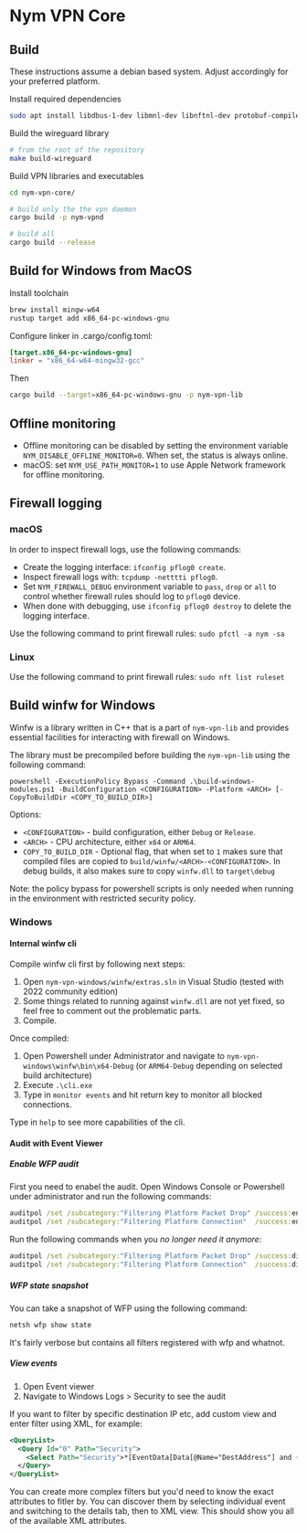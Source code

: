 # Nym VPN Core

## Build

These instructions assume a debian based system. Adjust accordingly for your
preferred platform.

Install required dependencies
```sh
sudo apt install libdbus-1-dev libmnl-dev libnftnl-dev protobuf-compiler
```


Build the wireguard library

```sh
# from the root of the repository
make build-wireguard
```

Build VPN libraries and executables

```sh
cd nym-vpn-core/

# build only the the vpn daemon
cargo build -p nym-vpnd

# build all 
cargo build --release
```

## Build for Windows from MacOS

Install toolchain
```sh
brew install mingw-w64
rustup target add x86_64-pc-windows-gnu
```

Configure linker in .cargo/config.toml:
```toml
[target.x86_64-pc-windows-gnu]
linker = "x86_64-w64-mingw32-gcc"
```

Then
```sh
cargo build --target=x86_64-pc-windows-gnu -p nym-vpn-lib
```

## Offline monitoring

- Offline monitoring can be disabled by setting the environment variable `NYM_DISABLE_OFFLINE_MONITOR=0`. When set, the status is always online.
- macOS: set `NYM_USE_PATH_MONITOR=1` to use Apple Network framework for offline monitoring.

## Firewall logging

### macOS

In order to inspect firewall logs, use the following commands:

- Create the logging interface: `ifconfig pflog0 create`.
- Inspect firewall logs with: `tcpdump -netttti pflog0`.
- Set `NYM_FIREWALL_DEBUG` environment variable to `pass`, `drop` or `all` to control whether firewall rules should log to `pflog0` device.
- When done with debugging, use `ifconfig pflog0 destroy` to delete the logging interface.

Use the following command to print firewall rules: `sudo pfctl -a nym -sa`


### Linux

Use the following command to print firewall rules: `sudo nft list ruleset`

## Build winfw for Windows

Winfw is a library written in C++ that is a part of `nym-vpn-lib` and provides essential facilities for interacting with firewall on Windows.

The library must be precompiled before building the `nym-vpn-lib` using the following command:

```
powershell -ExecutionPolicy Bypass -Command .\build-windows-modules.ps1 -BuildConfiguration <CONFIGURATION> -Platform <ARCH> [-CopyToBuildDir <COPY_TO_BUILD_DIR>]
```

Options:
- `<CONFIGURATION>` - build configuration, either `Debug` or `Release`.
- `<ARCH>` - CPU architecture, either `x64` or `ARM64`.
- `COPY_TO_BUILD_DIR` - Optional flag, that when set to `1` makes sure that compiled files are copied to `build/winfw/<ARCH>-<CONFIGURATION>`. In debug builds, it also makes sure to copy `winfw.dll` to `target\debug`

Note: the policy bypass for powershell scripts is only needed when running in the environment with restricted security policy.


### Windows

#### Internal winfw cli

Compile winfw cli first by following next steps:

1. Open `nym-vpn-windows/winfw/extras.sln` in Visual Studio (tested with 2022 community edition)
2. Some things related to running against `winfw.dll` are not yet fixed, so feel free to comment out the problematic parts.
3. Compile.

Once compiled:

1. Open Powershell under Administrator and navigate to `nym-vpn-windows\winfw\bin\x64-Debug` (or `ARM64-Debug` depending on selected build architecture)
2. Execute `.\cli.exe`
3. Type in `monitor events` and hit return key to monitor all blocked connections.

Type in `help` to see more capabilities of the cli.

#### Audit with Event Viewer

##### Enable WFP audit

First you need to enabel the audit. Open Windows Console or Powershell under administrator and run the following commands:

```bat
auditpol /set /subcategory:"Filtering Platform Packet Drop" /success:enable /failure:enable
auditpol /set /subcategory:"Filtering Platform Connection"  /success:enable /failure:enable
```

Run the following commands when you *no longer need it anymore*:

```bat
auditpol /set /subcategory:"Filtering Platform Packet Drop" /success:disable /failure:disable
auditpol /set /subcategory:"Filtering Platform Connection"  /success:disable /failure:disable
```

##### WFP state snapshot

You can take a snapshot of WFP using the following command:

```bat
netsh wfp show state
```

It's fairly verbose but contains all filters registered with wfp and whatnot.

##### View events

1. Open Event viewer
2. Navigate to Windows Logs > Security to see the audit

If you want to filter by specific destination IP etc, add custom view and enter filter using XML, for example:

```xml
<QueryList>
  <Query Id="0" Path="Security">
    <Select Path="Security">*[EventData[Data[@Name="DestAddress"] and (Data="1.2.3.4")]]</Select>
  </Query>
</QueryList>
```

You can create more complex filters but you'd need to know the exact attributes to fitler by. You can discover them by selecting individual event and switching to the details tab, then to XML view. This should show you all of the available XML attributes.
